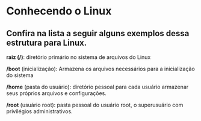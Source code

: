 
# Conhecendo o Linux

## Confira na lista a seguir alguns exemplos dessa estrutura para Linux.

**raiz (/)**: diretório primário no sistema de arquivos do Linux

**/boot** (inicialização): Armazena os arquivos necessários para a inicialização do sistema

**/home** (pasta do usuário): diretório pessoal para cada usuário armazenar seus próprios arquivos e configurações. 

**/root** (usuário root): pasta pessoal do usuário root, o superusuário com privilégios administrativos. 
